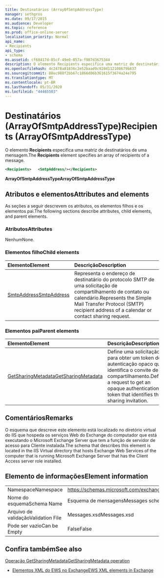 ```yaml
---
title: Destinatários (ArrayOfSmtpAddressType)
manager: sethgros
ms.date: 09/17/2015
ms.audience: Developer
ms.topic: reference
ms.prod: office-online-server
localization_priority: Normal
api_name:
- Recipients
api_type:
- schema
ms.assetid: cf68417d-85cf-49e0-857a-f987d3675344
description: O elemento Recipients especifica uma matriz de destinatários de uma mensagem.
ms.openlocfilehash: 4c2478a81836c2e52baad9c928d112108679b837
ms.sourcegitcommit: 88ec988f2bb67c1866d06b361615f3674a24e795
ms.translationtype: MT
ms.contentlocale: pt-BR
ms.lasthandoff: 05/31/2020
ms.locfileid: "44465503"
---
```

# <a name="recipients-arrayofsmtpaddresstype"></a><span data-ttu-id="af1ed-103">Destinatários (ArrayOfSmtpAddressType)</span><span class="sxs-lookup"><span data-stu-id="af1ed-103">Recipients (ArrayOfSmtpAddressType)</span></span>

<span data-ttu-id="af1ed-104">O elemento **Recipients** especifica uma matriz de destinatários de uma mensagem.</span><span class="sxs-lookup"><span data-stu-id="af1ed-104">The **Recipients** element specifies an array of recipients of a message.</span></span> 
  
```xml
<Recipients>   <SmtpAddress/></Recipients>
```

 <span data-ttu-id="af1ed-105">**ArrayOfSmtpAddressType**</span><span class="sxs-lookup"><span data-stu-id="af1ed-105">**ArrayOfSmtpAddressType**</span></span>
## <a name="attributes-and-elements"></a><span data-ttu-id="af1ed-106">Atributos e elementos</span><span class="sxs-lookup"><span data-stu-id="af1ed-106">Attributes and elements</span></span>

<span data-ttu-id="af1ed-107">As seções a seguir descrevem os atributos, os elementos filhos e os elementos pai.</span><span class="sxs-lookup"><span data-stu-id="af1ed-107">The following sections describe attributes, child elements, and parent elements.</span></span>
  
### <a name="attributes"></a><span data-ttu-id="af1ed-108">Atributos</span><span class="sxs-lookup"><span data-stu-id="af1ed-108">Attributes</span></span>

<span data-ttu-id="af1ed-109">Nenhum</span><span class="sxs-lookup"><span data-stu-id="af1ed-109">None.</span></span>
  
### <a name="child-elements"></a><span data-ttu-id="af1ed-110">Elementos filho</span><span class="sxs-lookup"><span data-stu-id="af1ed-110">Child elements</span></span>

|<span data-ttu-id="af1ed-111">**Elemento**</span><span class="sxs-lookup"><span data-stu-id="af1ed-111">**Element**</span></span>|<span data-ttu-id="af1ed-112">**Descrição**</span><span class="sxs-lookup"><span data-stu-id="af1ed-112">**Description**</span></span>|
|:-----|:-----|
|[<span data-ttu-id="af1ed-113">SmtpAddress</span><span class="sxs-lookup"><span data-stu-id="af1ed-113">SmtpAddress</span></span>](smtpaddress.md) <br/> |<span data-ttu-id="af1ed-114">Representa o endereço de destinatário do protocolo SMTP de uma solicitação de compartilhamento de contato ou calendário.</span><span class="sxs-lookup"><span data-stu-id="af1ed-114">Represents the Simple Mail Transfer Protocol (SMTP) recipient address of a calendar or contact sharing request.</span></span>  <br/> |
   
### <a name="parent-elements"></a><span data-ttu-id="af1ed-115">Elementos pai</span><span class="sxs-lookup"><span data-stu-id="af1ed-115">Parent elements</span></span>

|<span data-ttu-id="af1ed-116">**Elemento**</span><span class="sxs-lookup"><span data-stu-id="af1ed-116">**Element**</span></span>|<span data-ttu-id="af1ed-117">**Descrição**</span><span class="sxs-lookup"><span data-stu-id="af1ed-117">**Description**</span></span>|
|:-----|:-----|
|[<span data-ttu-id="af1ed-118">GetSharingMetadata</span><span class="sxs-lookup"><span data-stu-id="af1ed-118">GetSharingMetadata</span></span>](getsharingmetadata.md) <br/> |<span data-ttu-id="af1ed-119">Define uma solicitação para obter um token de autenticação opaco que identifica o convite de compartilhamento.</span><span class="sxs-lookup"><span data-stu-id="af1ed-119">Defines a request to get an opaque authentication token that identifies the sharing invitation.</span></span>  <br/> |
   
## <a name="remarks"></a><span data-ttu-id="af1ed-120">Comentários</span><span class="sxs-lookup"><span data-stu-id="af1ed-120">Remarks</span></span>

<span data-ttu-id="af1ed-121">O esquema que descreve este elemento está localizado no diretório virtual do IIS que hospeda os serviços Web do Exchange do computador que está executando o Microsoft Exchange Server que tem a função de servidor de acesso para Cliente instalada.</span><span class="sxs-lookup"><span data-stu-id="af1ed-121">The schema that describes this element is located in the IIS Virtual directory that hosts Exchange Web Services of the computer that is running Microsoft Exchange Server that has the Client Access server role installed.</span></span>
  
## <a name="element-information"></a><span data-ttu-id="af1ed-122">Elemento de informações</span><span class="sxs-lookup"><span data-stu-id="af1ed-122">Element information</span></span>

|||
|:-----|:-----|
|<span data-ttu-id="af1ed-123">Namespace</span><span class="sxs-lookup"><span data-stu-id="af1ed-123">Namespace</span></span>  <br/> |https://schemas.microsoft.com/exchange/services/2006/messages  <br/> |
|<span data-ttu-id="af1ed-124">Nome do esquema</span><span class="sxs-lookup"><span data-stu-id="af1ed-124">Schema Name</span></span>  <br/> |<span data-ttu-id="af1ed-125">Esquema de mensagens</span><span class="sxs-lookup"><span data-stu-id="af1ed-125">Messages schema</span></span>  <br/> |
|<span data-ttu-id="af1ed-126">Arquivo de validação</span><span class="sxs-lookup"><span data-stu-id="af1ed-126">Validation File</span></span>  <br/> |<span data-ttu-id="af1ed-127">Messages.xsd</span><span class="sxs-lookup"><span data-stu-id="af1ed-127">Messages.xsd</span></span>  <br/> |
|<span data-ttu-id="af1ed-128">Pode ser vazio</span><span class="sxs-lookup"><span data-stu-id="af1ed-128">Can be Empty</span></span>  <br/> |<span data-ttu-id="af1ed-129">False</span><span class="sxs-lookup"><span data-stu-id="af1ed-129">False</span></span>  <br/> |
   
## <a name="see-also"></a><span data-ttu-id="af1ed-130">Confira também</span><span class="sxs-lookup"><span data-stu-id="af1ed-130">See also</span></span>



[<span data-ttu-id="af1ed-131">Operação GetSharingMetadata</span><span class="sxs-lookup"><span data-stu-id="af1ed-131">GetSharingMetadata operation</span></span>](getsharingmetadata-operation.md)


- [<span data-ttu-id="af1ed-132">Elementos XML do EWS no Exchange</span><span class="sxs-lookup"><span data-stu-id="af1ed-132">EWS XML elements in Exchange</span></span>](ews-xml-elements-in-exchange.md)

